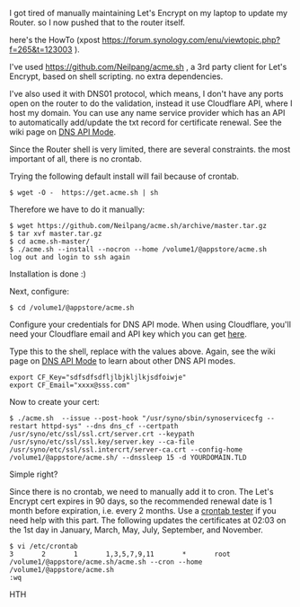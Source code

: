 I got tired of manually maintaining Let's Encrypt on my laptop to update my Router.
so I now pushed that to the router itself.


here's the HowTo (xpost https://forum.synology.com/enu/viewtopic.php?f=265&t=123003 ).


I've used https://github.com/Neilpang/acme.sh , a 3rd party client for Let's Encrypt, based on shell scripting. no extra dependencies.


I've also used it with DNS01 protocol, which means, I don't have any ports open on the router to do the validation, instead it use Cloudflare API, where I host my domain. You can use any name service provider which has an API to automatically add/update the txt record for certificate renewal. See the wiki page on [DNS API Mode](https://github.com/Neilpang/acme.sh/wiki/How-to-issue-a-cert#5-dns-api-mode).

Since the Router shell is very limited, there are several constraints. the most important of all, there is no crontab.

Trying the following default install will fail because of crontab.
```
$ wget -O -  https://get.acme.sh | sh
```

Therefore we have to do it manually:
```
$ wget https://github.com/Neilpang/acme.sh/archive/master.tar.gz
$ tar xvf master.tar.gz
$ cd acme.sh-master/
$ ./acme.sh --install --nocron --home /volume1/@appstore/acme.sh
log out and login to ssh again
```

Installation is done :)

Next, configure:
```
$ cd /volume1/@appstore/acme.sh
```

Configure your credentials for DNS API mode. When using Cloudflare, you'll need your Cloudflare email and API key which you can get [here](https://www.cloudflare.com/a/account/my-account).

Type this to the shell, replace with the values above. Again, see the wiki page on [DNS API Mode](https://github.com/Neilpang/acme.sh/wiki/How-to-issue-a-cert#5-dns-api-mode) to learn about other DNS API modes.
```
export CF_Key="sdfsdfsdfljlbjkljlkjsdfoiwje"
export CF_Email="xxxx@sss.com"
```

Now to create your cert:
```
$ ./acme.sh  --issue --post-hook "/usr/syno/sbin/synoservicecfg --restart httpd-sys" --dns dns_cf --certpath /usr/syno/etc/ssl/ssl.crt/server.crt --keypath /usr/syno/etc/ssl/ssl.key/server.key --ca-file /usr/syno/etc/ssl/ssl.intercrt/server-ca.crt --config-home /volume1/@appstore/acme.sh/ --dnssleep 15 -d YOURDOMAIN.TLD 
```

Simple right?

Since there is no crontab, we need to manually add it to cron. The Let's Encrypt cert expires in 90 days, so the recommended renewal date is 1 month before expiration, i.e. every 2 months. Use a [crontab tester](https://crontab.guru/#3_2_1_1,3,5,7,9,11_*) if you need help with this part. The following updates the certificates at 02:03 on the 1st day in January, March, May, July, September, and November.
```
$ vi /etc/crontab 
3       2       1       1,3,5,7,9,11       *       root    /volume1/@appstore/acme.sh/acme.sh --cron --home /volume1/@appstore/acme.sh
:wq
```

HTH